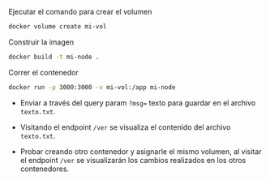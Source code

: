 Ejecutar el comando para crear el volumen

```bash
docker volume create mi-vol
```

Construir la imagen

```bash
docker build -t mi-node .
```

Correr el contenedor

```bash
docker run -p 3000:3000 -v mi-vol:/app mi-node
```

- Enviar a través del query param `?msg=` texto para guardar en el archivo `texto.txt`.
- Visitando el endpoint `/ver` se visualiza el contenido del archivo `texto.txt`.

- Probar creando otro contenedor y asignarle el mismo volumen, al visitar el endpoint `/ver` se visualizarán los cambios realizados en los otros contenedores.
